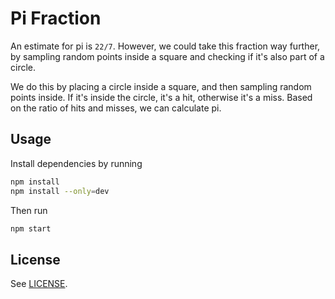 # Pi Fraction #

An estimate for pi is `22/7`. However, we could take this fraction way further, by sampling random points inside a square and checking if it's also part of a circle.

We do this by placing a circle inside a square, and then sampling random points inside. If it's inside the circle, it's a hit, otherwise it's a miss. Based on the ratio of hits and misses, we can calculate pi.

## Usage ##

Install dependencies by running

```sh
npm install
npm install --only=dev
```

Then run

```sh
npm start
```

## License ##

See [LICENSE](LICENSE).